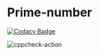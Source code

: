 # Prime-number

[![Codacy Badge](https://api.codacy.com/project/badge/Grade/46a8408c36ba476c82625c8ca82a65e3)](https://app.codacy.com/manual/stepin105384/Prime-number?utm_source=github.com&utm_medium=referral&utm_content=stepin105384/Prime-number&utm_campaign=Badge_Grade_Dashboard)

![cppcheck-action](https://github.com/stepin105384/Prime-number/workflows/cppcheck-action/badge.svg)

